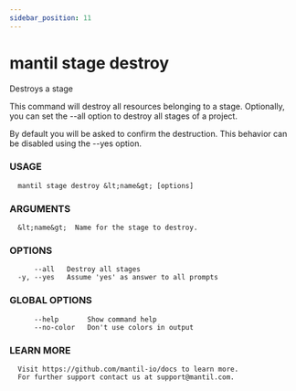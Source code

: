 ```yaml
---
sidebar_position: 11
---
```


# mantil stage destroy

Destroys a stage

This command will destroy all resources belonging to a stage.
Optionally, you can set the --all option to destroy all stages of a project.

By default you will be asked to confirm the destruction.
This behavior can be disabled using the --yes option.

### USAGE
```
  mantil stage destroy &lt;name&gt; [options]
```
### ARGUMENTS
```
  &lt;name&gt;  Name for the stage to destroy.
```
### OPTIONS
```
      --all   Destroy all stages
  -y, --yes   Assume 'yes' as answer to all prompts
```
### GLOBAL OPTIONS
```
      --help       Show command help
      --no-color   Don't use colors in output
```
### LEARN MORE
```
  Visit https://github.com/mantil-io/docs to learn more.
  For further support contact us at support@mantil.com.
```
